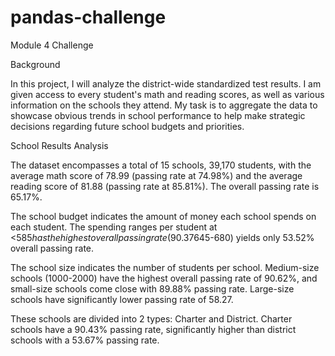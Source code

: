 # pandas-challenge
Module 4 Challenge

Background

In this project, I will analyze the district-wide standardized test results. I am given access to every student's math and reading scores, as well as various information on the schools they attend. My task is to aggregate the data to showcase obvious trends in school performance to help make strategic decisions regarding future school budgets and priorities.

School Results Analysis

The dataset encompasses a total of 15 schools, 39,170 students, with the average math score of 78.99 (passing rate at 74.98%) and the average reading score of 81.88 (passing rate at 85.81%). The overall passing rate is 65.17%. 
 
The school budget indicates the amount of money each school spends on each student. The spending ranges per student at <$585 has the highest overall passing rate (90.37%) and gradually decreases as the spending ranges increase. The highest range ($645-680) yields only 53.52% overall passing rate. 
 
The school size indicates the number of students per school. Medium-size schools (1000-2000) have the highest overall passing rate of 90.62%, and small-size schools come close with 89.88% passing rate. Large-size schools have significantly lower passing rate of 58.27.
 
These schools are divided into 2 types: Charter and District. Charter schools have a 90.43% passing rate, significantly higher than district schools with a 53.67% passing rate.
